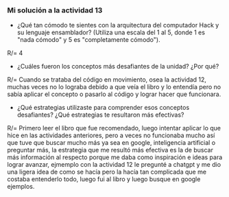 <!-- Autoevaluación de la comprensión
Enunciado: responde las siguientes preguntas en tu bitácora, justificando cada respuesta con ejemplos concretos de tu trabajo en la unidad:

¿Qué tan cómodo te sientes con la arquitectura del computador Hack y su lenguaje ensamblador? (Utiliza una escala del 1 al 5, donde 1 es "nada cómodo" y 5 es "completamente cómodo").
¿Cuáles fueron los conceptos más desafiantes de la unidad? ¿Por qué?
¿Qué estrategias utilizaste para comprender esos conceptos desafiantes? ¿Qué estrategias te resultaron más efectivas?
Entrega: un texto breve que responda a las preguntas de forma reflexiva y con ejemplos concretos. -->

### Mi solución a la actividad 13

- ¿Qué tan cómodo te sientes con la arquitectura del computador Hack y su lenguaje ensamblador? (Utiliza una escala del 1 al 5, donde 1 es "nada cómodo" y 5 es "completamente cómodo").

R/= 4

- ¿Cuáles fueron los conceptos más desafiantes de la unidad? ¿Por qué?

R/= Cuando se trataba del código en movimiento, osea la actividad 12, muchas veces no lo lograba debido a que veía el libro y lo entendía pero no sabía aplicar el concepto o
pasarlo al código y lograr hacer que funcionara.

- ¿Qué estrategias utilizaste para comprender esos conceptos desafiantes? ¿Qué estrategias te resultaron más efectivas?

R/= Primero leer el libro que fue recomendado, luego intentar aplicar lo que hice en las actividades anteriores, pero a veces no funcionaba mucho así que tuve que buscar mucho más ya sea
en google, inteligencia artificial o preguntar más, la estrategia que me resultó más efectiva es la de buscar más información al respecto porque me daba como inspiración e ideas para lograr avanzar, ejmemplo con la actividad 12 le 
pregunté a chatgpt y me dio una ligera idea de como se hacía pero la hacía tan complicada que me costaba entenderlo todo, luego fui al libro y luego busque en google ejemplos.

